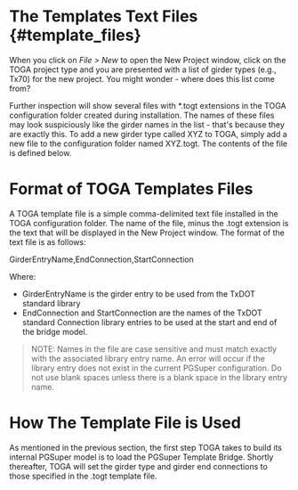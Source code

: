 The Templates Text Files {#template_files}
===========================================
When you click on *File > New* to open the New Project window, click on the TOGA project type and you are presented with a list of girder types (e.g., Tx70) for the new project. You might wonder - where does this list come from?

Further inspection will show several files with *.togt extensions in the TOGA configuration folder created during installation. The names of these files may look suspiciously like the girder names in the list - that's because they are exactly this. To add a new girder type called XYZ to TOGA, simply add a new file to the configuration folder named XYZ.togt. The contents of the file is defined below.

Format of TOGA Templates Files
==============================
A TOGA template file is a simple comma-delimited text file installed in the TOGA configuration folder. The name of the file, minus the .togt extension is the text that will be displayed in the New Project window. The format of the text file is as follows:

GirderEntryName,EndConnection,StartConnection

Where:
* GirderEntryName is the girder entry to be used from the TxDOT standard library
* EndConnection and StartConnection are the names of the TxDOT standard Connection library entries to be used at the start and end of the bridge model.

> NOTE: Names in the file are case sensitive and must match exactly with the associated library entry name. An error will occur if the library entry does not exist in the current PGSuper configuration. Do not use blank spaces unless there is a blank space in the library entry name.

How The Template File is Used
=============================
As mentioned in the previous section, the first step TOGA takes to build its internal PGSuper model is to load the PGSuper Template Bridge. Shortly thereafter, TOGA will set the girder type and girder end connections to those specified in the .togt template file.

